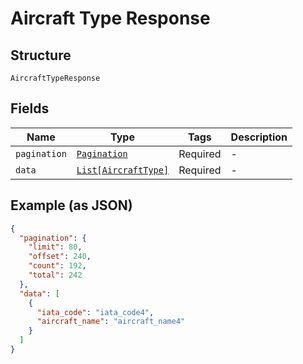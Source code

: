 
# Aircraft Type Response

## Structure

`AircraftTypeResponse`

## Fields

| Name | Type | Tags | Description |
|  --- | --- | --- | --- |
| `pagination` | [`Pagination`](../../doc/models/pagination.md) | Required | - |
| `data` | [`List[AircraftType]`](../../doc/models/aircraft-type.md) | Required | - |

## Example (as JSON)

```json
{
  "pagination": {
    "limit": 80,
    "offset": 240,
    "count": 192,
    "total": 242
  },
  "data": [
    {
      "iata_code": "iata_code4",
      "aircraft_name": "aircraft_name4"
    }
  ]
}
```

